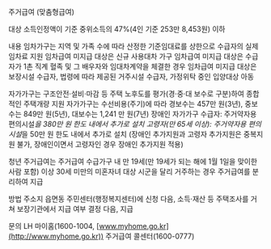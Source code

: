 주거급여 (맞춤형급여)

대상
 소득인정액이 기준 중위소득의 47%(4인 기준 253만 8,453원) 이하

 내용
 임차가구는 지역 및 가족 수에 따라 산정한 기준임대료를 상한으로 수급자의 실제임차료 지원
   임차급여 미지급 대상은 신규 사용대차 가구
   임차급여 미지급 대상은 수급자가 1촌 직계 혈족 및 그 배우자와 임대차계약을 체결한 경우
   임차급여 미지급 대상은 보장시설 수급자, 법령에 따라 제공된 거주시설 수급자, 가정위탁 중인 입양대상 아동
 
  자가가구는 구조안전·설비·마감 등 주택 노후도를 평가(경·중·대 보수로 구분)하여 종합적인 주택개량 지원
  자가가구는 수선비용(주기)에 따라 경보수는 457만 원(3년), 중보수는 849만 원(5년), 대보수는 1,241 만 원(7년)
    장애인 자가가구 수급자: 주거약자용 편의시설*을 380만 원 한도 내에서 추가로 설치
    고령자(만 65세 이상): 주거약자용 편의시설*을 50만 원 한도 내에서 추가로 설치
      (장애인 추가지원과 고령자 추가지원은 중복지원 불가, 장애인이면서 고령자인 경우 장애인 추가지원 적용)
  
  청년 주거급여는 주거급여 수급가구 내 만 19세(만 19세가 되는 해에 1월 1일을 맞이한 사람 포함) 이상 30세 미만의 미혼자녀 대상 시군을 달리 거주하는 경우 주거급여를 분리하여 지급

방법
 주소지 읍면동 주민센터(행정복지센터)에 신청 다음, 소득·재산 등 주택조사를 거쳐 보장기관에서 지급 여부 결정 다음, 지급

문의
 LH 마이홈(1600-1004, [www.myhome.go.kr](http://www.myhome.go.kr))
 주거급여 콜센터(1600-0777)
